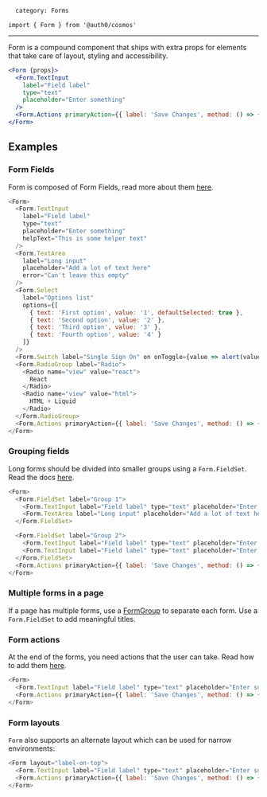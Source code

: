 ```meta
  category: Forms
```

`import { Form } from '@auth0/cosmos'`

---

Form is a compound component that ships with extra props for elements that take care of layout, styling and accessibility.

```jsx
<Form {props}>
  <Form.TextInput
    label="Field label"
    type="text"
    placeholder="Enter something"
  />
  <Form.Actions primaryAction={{ label: 'Save Changes', method: () => {} }} />
</Form>
```

## Examples

### Form Fields

Form is composed of Form Fields, read more about them [here](/docs/Form%20Field).

```js
<Form>
  <Form.TextInput
    label="Field label"
    type="text"
    placeholder="Enter something"
    helpText="This is some helper text"
  />
  <Form.TextArea
    label="Long input"
    placeholder="Add a lot of text here"
    error="Can't leave this empty"
  />
  <Form.Select
    label="Options list"
    options={[
      { text: 'First option', value: '1', defaultSelected: true },
      { text: 'Second option', value: '2' },
      { text: 'Third option', value: '3' },
      { text: 'Fourth option', value: '4' }
    ]}
  />
  <Form.Switch label="Single Sign On" on onToggle={value => alert(value)} />
  <Form.RadioGroup label="Radio">
    <Radio name="view" value="react">
      React
    </Radio>
    <Radio name="view" value="html">
      HTML + Liquid
    </Radio>
  </Form.RadioGroup>
  <Form.Actions primaryAction={{ label: 'Save Changes', method: () => {} }} />
</Form>
```

### Grouping fields

Long forms should be divided into smaller groups using a `Form.FieldSet`. Read the docs [here](/docs/Form%20Fieldset).

```js
<Form>
  <Form.FieldSet label="Group 1">
    <Form.TextInput label="Field label" type="text" placeholder="Enter something" />
    <Form.TextArea label="Long input" placeholder="Add a lot of text here" />
  </Form.FieldSet>

  <Form.FieldSet label="Group 2">
    <Form.TextInput label="Field label" type="text" placeholder="Enter something" />
    <Form.TextInput label="Field label" type="text" placeholder="Enter something" />
  </Form.FieldSet>
  <Form.Actions primaryAction={{ label: 'Save Changes', method: () => {} }} />
</Form>
```

### Multiple forms in a page

If a page has multiple forms, use a [FormGroup](/docs/FormGroup) to separate each form. Use a `Form.FieldSet` to add meaningful titles.

### Form actions

At the end of the forms, you need actions that the user can take. Read how to add them [here](/docs/Form%20Actions).

```js
<Form>
  <Form.TextInput label="Field label" type="text" placeholder="Enter something" />
  <Form.Actions primaryAction={{ label: 'Save Changes', method: () => {} }} />
</Form>
```

### Form layouts

`Form` also supports an alternate layout which can be used for narrow environments:

```js
<Form layout="label-on-top">
  <Form.TextInput label="Field label" type="text" placeholder="Enter something" />
  <Form.Actions primaryAction={{ label: 'Save Changes', method: () => {} }} />
</Form>
```
